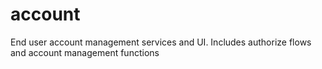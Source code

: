 # account
End user account management services and UI. Includes authorize flows and account management functions
